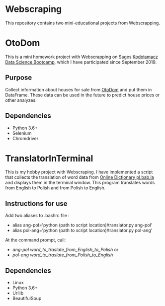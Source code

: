 # Webscraping
This repository contains two mini-educational projects from Webscrapping. 

# OtoDom
This is a mini homework project with Webscrapping on Sages [Kodołamacz Data Science Bootcamp](https://www.kodolamacz.pl/bootcamp-datascience/), which I have participated since September 2019.

## Purpose
Collect information about houses for sale from [OtoDom](https://www.otodom.pl/) and put them in DataFrame. These data can be used in the future to predict house prices or other analyzes.

## Dependencies
* Python 3.6+
* Selenium
* Chromdriver

# TranslatorInTerminal
This is my hobby project with Webscraping. I have implemented a script that collects the translation of word data from [Online Dictionary pl.bab.la](https://pl.bab.la/slownik/Polish-English/bla-bla) and displays them in the terminal window. This program translates words from English to Polish and from Polish to English.

## Instructions for use
Add two aliases to .bashrc file :
- alias ang-pol='python (path to script location)/translator.py ang-pol'
- alias pol-ang='python (path to script location)/translator.py pol-ang' 

<b> </b>
At the command prompt, call: 
- <i> ang-pol word_to_traslate_from_English_to_Polish </i> or 
- <i> pol-ang word_to_traslate_from_Polish_to_English </i>

## Dependencies
* Linux
* Python 3.6+
* Urllib
* BeautifulSoup
